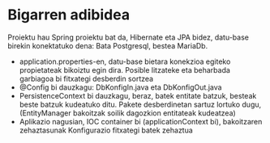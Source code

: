 # Bigarren adibidea
Proiektu hau Spring proiektu bat da, Hibernate eta JPA bidez, datu-base birekin konektatuko dena: Bata Postgresql, bestea MariaDb.
- application.properties-en, datu-base bietara konekzioa egiteko propietateak bikoiztu egin dira. Posible litzateke eta beharbada garbiagoa bi fitxategi desberdin sortzea 
- @Config bi dauzkagu: DbKonfigIn.java eta DbKonfigOut.java 
- PersistenceContext bi dauzkagu, beraz, batek entitate batzuk, besteak beste batzuk kudeatuko ditu. Pakete desberdinetan sartuz lortuko dugu, (EntityManager bakoitzak soilik dagozkion entitateak kudeatzea)
- Aplikazio nagusian, IOC container bi (applicationContext bi), bakoitzaren zehaztasunak Konfigurazio fitxategi batek zehaztua

